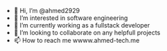 - 👋 Hi, I’m @ahmed2929
- 👀 I’m interested in software engineering
- 🌱 I’m currently working as a fullstack developer
- 💞️ I’m looking to collaborate on any helpfull projects
- 📫 How to reach me wwww.ahmed-tech.me

<!---
ahmed2929/ahmed2929 is a ✨ special ✨ repository because its `README.md` (this file) appears on your GitHub profile.
You can click the Preview link to take a look at your changes.
--->
